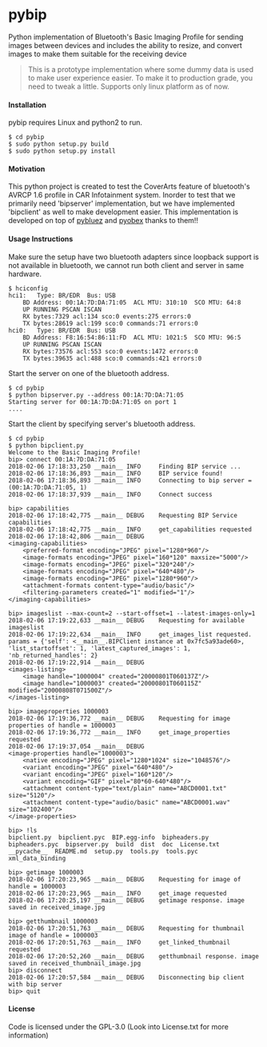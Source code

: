 # pybip
Python implementation of Bluetooth's Basic Imaging Profile for sending images between devices and includes the ability to resize, and convert images to make them suitable for the receiving device

>This is a prototype implementation where some dummy data is used to make user experience easier. To make it to production grade, you need to tweak a little. Supports only linux platform as of now.

#### Installation
pybip requires Linux and python2 to run.

```
$ cd pybip
$ sudo python setup.py build
$ sudo python setup.py install
```

#### Motivation
This python project is created to test the CoverArts feature of bluetooth's AVRCP 1.6 profile in CAR Infotainment system.
Inorder to test that we primarily need 'bipserver' implementation, but we have implemented 'bipclient' as well to make development easier.
This implementation is developed on top of [pybluez](https://github.com/karulis/pybluez) and [pyobex](https://bitbucket.org/dboddie/pyobex) thanks to them!!

#### Usage Instructions
Make sure the setup have two bluetooth adapters since loopback support is not available in bluetooth, we cannot run both client and server in same hardware.
```
$ hciconfig
hci1:   Type: BR/EDR  Bus: USB
    BD Address: 00:1A:7D:DA:71:05  ACL MTU: 310:10  SCO MTU: 64:8
    UP RUNNING PSCAN ISCAN
    RX bytes:7329 acl:134 sco:0 events:275 errors:0
    TX bytes:28619 acl:199 sco:0 commands:71 errors:0
hci0:   Type: BR/EDR  Bus: USB
    BD Address: F8:16:54:86:11:FD  ACL MTU: 1021:5  SCO MTU: 96:5
    UP RUNNING PSCAN ISCAN
    RX bytes:73576 acl:553 sco:0 events:1472 errors:0
    TX bytes:39635 acl:488 sco:0 commands:421 errors:0
```

Start the server on one of the bluetooth address.
```
$ cd pybip
$ python bipserver.py --address 00:1A:7D:DA:71:05
Starting server for 00:1A:7D:DA:71:05 on port 1
....
```

Start the client by specifying server's bluetooth address.
```
$ cd pybip
$ python bipclient.py
Welcome to the Basic Imaging Profile!
bip> connect 00:1A:7D:DA:71:05
2018-02-06 17:18:33,250 __main__ INFO     Finding BIP service ...
2018-02-06 17:18:36,893 __main__ INFO     BIP service found!
2018-02-06 17:18:36,893 __main__ INFO     Connecting to bip server = (00:1A:7D:DA:71:05, 1)
2018-02-06 17:18:37,939 __main__ INFO     Connect success

bip> capabilities
2018-02-06 17:18:42,775 __main__ DEBUG    Requesting BIP Service capabilities
2018-02-06 17:18:42,775 __main__ INFO     get_capabilities requested
2018-02-06 17:18:42,806 __main__ DEBUG    
<imaging-capabilities>
    <preferred-format encoding="JPEG" pixel="1280*960"/>
    <image-formats encoding="JPEG" pixel="160*120" maxsize="5000"/>
    <image-formats encoding="JPEG" pixel="320*240"/>
    <image-formats encoding="JPEG" pixel="640*480"/>
    <image-formats encoding="JPEG" pixel="1280*960"/>
    <attachment-formats content-type="audio/basic"/>
    <filtering-parameters created="1" modified="1"/>
</imaging-capabilities>

bip> imageslist --max-count=2 --start-offset=1 --latest-images-only=1
2018-02-06 17:19:22,633 __main__ DEBUG    Requesting for available imageslist
2018-02-06 17:19:22,634 __main__ INFO     get_images_list requested. params = {'self': <__main__.BIPClient instance at 0x7fc5a93ade60>, 'list_startoffset': 1, 'latest_captured_images': 1, 'nb_returned_handles': 2}
2018-02-06 17:19:22,914 __main__ DEBUG    
<images-listing>
    <image handle="1000004" created="20000801T060137Z"/>
    <image handle="1000003" created="20000801T060115Z" modified="20000808T071500Z"/>
</images-listing>

bip> imageproperties 1000003
2018-02-06 17:19:36,772 __main__ DEBUG    Requesting for image properties of handle = 1000003
2018-02-06 17:19:36,772 __main__ INFO     get_image_properties requested
2018-02-06 17:19:37,054 __main__ DEBUG    
<image-properties handle="1000003">
    <native encoding="JPEG" pixel="1280*1024" size="1048576"/>
    <variant encoding="JPEG" pixel="640*480"/>
    <variant encoding="JPEG" pixel="160*120"/>
    <variant encoding="GIF" pixel="80*60-640*480"/>
    <attachment content-type="text/plain" name="ABCD0001.txt" size="5120"/>
    <attachment content-type="audio/basic" name="ABCD0001.wav" size="102400"/>
</image-properties>

bip> !ls
bipclient.py  bipclient.pyc  BIP.egg-info  bipheaders.py  bipheaders.pyc  bipserver.py  build  dist  doc  License.txt  __pycache__  README.md  setup.py  tools.py  tools.pyc  xml_data_binding

bip> getimage 1000003
2018-02-06 17:20:23,965 __main__ DEBUG    Requesting for image of handle = 1000003
2018-02-06 17:20:23,965 __main__ INFO     get_image requested
2018-02-06 17:20:25,197 __main__ DEBUG    getimage response. image saved in received_image.jpg

bip> getthumbnail 1000003
2018-02-06 17:20:51,763 __main__ DEBUG    Requesting for thumbnail image of handle = 1000003
2018-02-06 17:20:51,763 __main__ INFO     get_linked_thumbnail requested
2018-02-06 17:20:52,260 __main__ DEBUG    getthumbnail response. image saved in received_thumbnail_image.jpg
bip> disconnect
2018-02-06 17:20:57,584 __main__ DEBUG    Disconnecting bip client with bip server
bip> quit
```

#### License
Code is licensed under the GPL-3.0 (Look into License.txt for more information)
